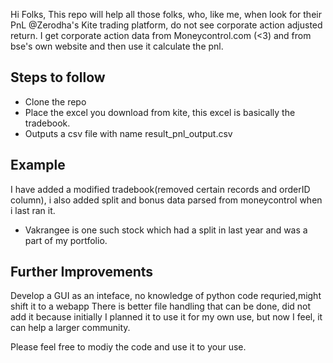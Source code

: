 Hi Folks,
This repo will help all those folks, who, like me,  when look for their PnL @Zerodha's Kite trading platform, do not see corporate action adjusted return.
I get corporate action data from Moneycontrol.com (<3) and from bse's own website and then use it calculate the pnl.

## Steps to follow
- Clone the repo
- Place the excel you download from kite, this excel is basically the tradebook. 
- Outputs a csv file with name result_pnl_output.csv

## Example
I have added a modified tradebook(removed certain records and orderID column), i also added split and bonus data parsed from moneycontrol when i last ran it.
- Vakrangee is one such stock which had a split in last year and was a part of my portfolio.

## Further Improvements
Develop a GUI as an inteface, no knowledge of python code requried,might shift it to a webapp
There is better file handling that can be done, did not add it because initially I planned it to use it for my own use, but now I feel, it can help a larger community.

Please feel free to modiy the code and use it to your use. 